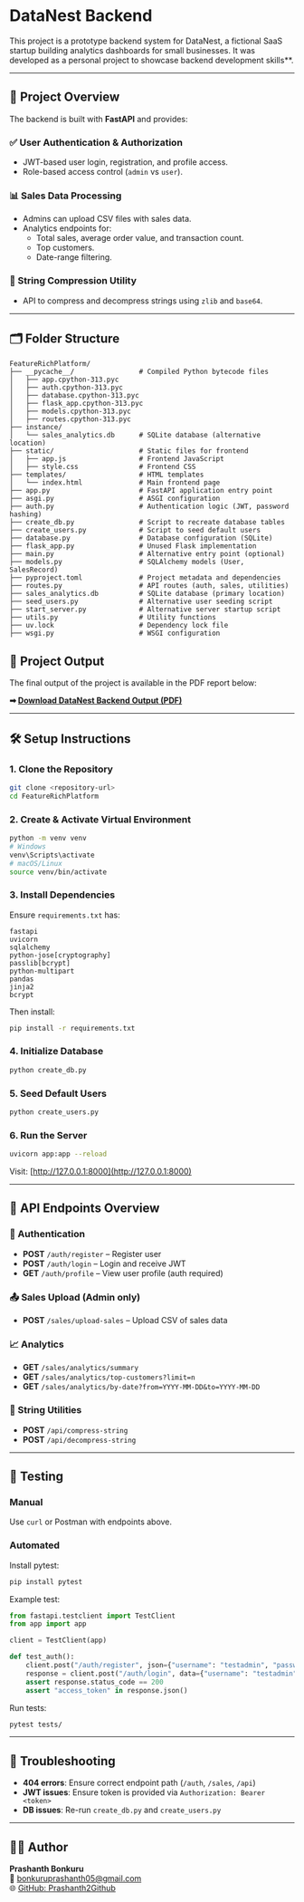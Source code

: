 # DataNest Backend 

This project is a prototype backend system for DataNest, a fictional SaaS startup building analytics dashboards for small businesses. It was developed as a personal project to showcase backend development skills**.

---

## 🚀 Project Overview

The backend is built with **FastAPI** and provides:

### ✅ User Authentication & Authorization
- JWT-based user login, registration, and profile access.
- Role-based access control (`admin` vs `user`).

### 📊 Sales Data Processing
- Admins can upload CSV files with sales data.
- Analytics endpoints for:
  - Total sales, average order value, and transaction count.
  - Top customers.
  - Date-range filtering.

### 🧬 String Compression Utility
- API to compress and decompress strings using `zlib` and `base64`.

---

## 🗂️ Folder Structure

```
FeatureRichPlatform/
├── __pycache__/                # Compiled Python bytecode files
│   ├── app.cpython-313.pyc
│   ├── auth.cpython-313.pyc
│   ├── database.cpython-313.pyc
│   ├── flask_app.cpython-313.pyc
│   ├── models.cpython-313.pyc
│   ├── routes.cpython-313.pyc
├── instance/
│   └── sales_analytics.db      # SQLite database (alternative location)
├── static/                     # Static files for frontend
│   ├── app.js                  # Frontend JavaScript
│   ├── style.css               # Frontend CSS
├── templates/                  # HTML templates
│   └── index.html              # Main frontend page
├── app.py                      # FastAPI application entry point
├── asgi.py                     # ASGI configuration
├── auth.py                     # Authentication logic (JWT, password hashing)
├── create_db.py                # Script to recreate database tables
├── create_users.py             # Script to seed default users
├── database.py                 # Database configuration (SQLite)
├── flask_app.py                # Unused Flask implementation
├── main.py                     # Alternative entry point (optional)
├── models.py                   # SQLAlchemy models (User, SalesRecord)
├── pyproject.toml              # Project metadata and dependencies
├── routes.py                   # API routes (auth, sales, utilities)
├── sales_analytics.db          # SQLite database (primary location)
├── seed_users.py               # Alternative user seeding script
├── start_server.py             # Alternative server startup script
├── utils.py                    # Utility functions
├── uv.lock                     # Dependency lock file
├── wsgi.py                     # WSGI configuration
```

## 📄 Project Output

The final output of the project is available in the PDF report below:

**➡ [Download DataNest Backend Output (PDF)](./DataNest%20Backend%20Output.pdf)**

---

## 🛠️ Setup Instructions

### 1. Clone the Repository

```bash
git clone <repository-url>
cd FeatureRichPlatform
```

### 2. Create & Activate Virtual Environment

```bash
python -m venv venv
# Windows
venv\Scripts\activate
# macOS/Linux
source venv/bin/activate
```

### 3. Install Dependencies

Ensure `requirements.txt` has:
```
fastapi
uvicorn
sqlalchemy
python-jose[cryptography]
passlib[bcrypt]
python-multipart
pandas
jinja2
bcrypt
```

Then install:
```bash
pip install -r requirements.txt
```

### 4. Initialize Database

```bash
python create_db.py
```

### 5. Seed Default Users

```bash
python create_users.py
```

### 6. Run the Server

```bash
uvicorn app:app --reload
```

Visit: [http://127.0.0.1:8000](http://127.0.0.1:8000)

---

## 📡 API Endpoints Overview

### 🔐 Authentication

- **POST** `/auth/register` – Register user
- **POST** `/auth/login` – Login and receive JWT
- **GET** `/auth/profile` – View user profile (auth required)

### 📤 Sales Upload (Admin only)

- **POST** `/sales/upload-sales` – Upload CSV of sales data

### 📈 Analytics

- **GET** `/sales/analytics/summary`
- **GET** `/sales/analytics/top-customers?limit=n`
- **GET** `/sales/analytics/by-date?from=YYYY-MM-DD&to=YYYY-MM-DD`

### 🔄 String Utilities

- **POST** `/api/compress-string`
- **POST** `/api/decompress-string`

---

## 🧪 Testing

### Manual
Use `curl` or Postman with endpoints above.

### Automated

Install pytest:
```bash
pip install pytest
```

Example test:
```python
from fastapi.testclient import TestClient
from app import app

client = TestClient(app)

def test_auth():
    client.post("/auth/register", json={"username": "testadmin", "password": "testpass", "role": "admin"})
    response = client.post("/auth/login", data={"username": "testadmin", "password": "testpass"})
    assert response.status_code == 200
    assert "access_token" in response.json()
```

Run tests:
```bash
pytest tests/
```

---

## 🧰 Troubleshooting

- **404 errors**: Ensure correct endpoint path (`/auth`, `/sales`, `/api`)
- **JWT issues**: Ensure token is provided via `Authorization: Bearer <token>`
- **DB issues**: Re-run `create_db.py` and `create_users.py`

---

## 👨‍💻 Author

**Prashanth Bonkuru**  
📧 bonkuruprashanth05@gmail.com  
🌐 [GitHub: Prashanth2Github](https://github.com/Prashanth2Github)

